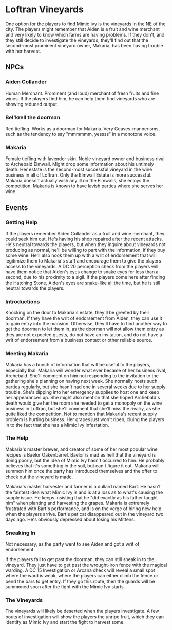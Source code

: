 # Loftran Vineyards
One option for the players to find Mimic Ivy is the vineyards in the NE of the city. The players might remember that Aiden is a fruit and wine merchant and very likely to know which farms are having problems. If they don't, and they still decide to investigate the vineyards, they'll find out that the second-most prominent vineyard owner, Makaria, has been having trouble with her harvest.


## NPCs

### Aiden Collander
Human Merchant. Prominent (and loud) merchant of fresh fruits and fine wines. If the players find him, he can help them find vineyards who are showing reduced output.

### Bel'krell the doorman
Red tiefling. Works as a doorman for Makaria. Very Geaves-mannerisms, such as the tendency to say "mmmmmm, yessss" in a monotone voice.

### Makaria
Female tiefling with lavender skin. Noble vineyard owner and business rival to Archebald Elmwall. Might drop some information about his untimely death. Her estate is the second-most successful vineyard in the wine business in all of Loftran. Only the Elmwall Estate is more successful. Makaria doesn't actually wish any ill on the Elmwalls, she enjoys the competition. Makaria is known to have lavish parties where she serves her wine.


## Events

### Getting Help
If the players remember Aiden Collander as a fruit and wine merchant, they could seek him out. He's having his shop repaired after the recent attacks. He's neutral towards the players, but when they inquire about vineyards not producing as normal, he'll be willing to part with the information, if they buy some wine. He'll also hook them up with a writ of endorsement that will legitimize them to Makaria's staff and encourage them to give the players access to the vineyards. A DC 20 perception check from the players will have them notice that Aiden's eyes change to snake eyes for less than a second, due to his proximity to a sigil. If the players come here after finding the Hatching Stone, Aiden's eyes are snake-like all the time, but he is still neutral towards the players.

### Introductions
Knocking on the door to Makaria's estate, they'll be greeted by their doorman. If they have the writ of endorsement from Aiden, they can use it to gain entry into the mansion. Otherwise, they'll have to find another way to get the doorman to let them in, as the doorman will not allow them entry as they are not expected guests, do not have an invitation, and do not have a writ of endorsement from a business contact or other reliable source.

### Meeting Makaria
Makaria has a bunch of information that will be useful to the players, especially Ibal. Makaria will wonder what ever became of her business rival, Archebald. She'll comment on him not responding to the invitation to the gathering she's planning on having next week. She normally hosts such parties regularly, but she hasn't had one in several weeks due to her supply trouble. She's dipping into her emergency supplies to host one and keep her appearances up. She might also mention that she hoped Archebald's death would give her the room she needed to get a monopoly on the wine business in Loftran, but she'll comment that she'll miss the rivalry, as she quite liked the competition. Not to mention that Makaria's recent supply problem is hurting business. Her grapes just won't ripen, cluing the players in to the fact that she has a Mimic Ivy infestation.

### The Help
Makaria's master brewer, and creator of some of her most popular wine recipes is Baelor Oakenbarrel. Baelor is mad as hell that the vineyard is doing poorly, but the idea of Mimic Ivy hasn't occurred to him. He probably believes that it's something in the soil, but can't figure it out. Makaria will summon him once the party has introduced themselves and the offer to check out the vineyard is made.

Makaria's master harvester and farmer is a dullard named Bart. He hasn't the faintest idea what Mimic Ivy is and is at a loss as to what's causing the supply issue. He keeps insisting that he "did exactly as his father taught him" when planting and harvesting the grapes. Makaria is extremely frustrated with Bart's performance, and is on the verge of hiring new help when the players arrive. Bart's pet cat disappeared out in the vineyard two days ago. He's obviously depressed about losing his Mittens.

### Sneaking In
Not necessary, as the party went to see Aiden and got a writ of endorsement.

If the players fail to get past the doorman, they can still sneak in to the vineyard. They just have to get past the wrought-iron fence with the magical warding. A DC 15 Investigation or Arcana check will reveal a small spot where the ward is weak, where the players can either climb the fence or bend the bars to get entry. If they go this route, then the guards will be summoned soon after the fight with the Mimic Ivy starts.

### The Vineyards
The vineyards will likely be deserted when the players investigate. A few bouts of investigation will show the players the unripe fruit, which they can identify as Mimic Ivy and start the fight to harvest some.

